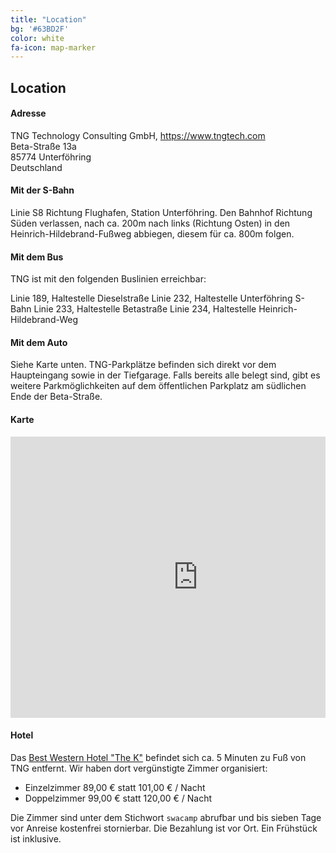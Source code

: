 ```yaml
---
title: "Location"
bg: '#63BD2F'
color: white
fa-icon: map-marker
---
```


## Location

#### Adresse

<p>TNG Technology Consulting GmbH, <a href="https://www.tngtech.com">https://www.tngtech.com</a><br/>
Beta-Straße 13a<br/>
85774 Unterföhring<br/>
Deutschland</p>


#### Mit der S-Bahn

Linie S8 Richtung Flughafen, Station Unterföhring.
Den Bahnhof Richtung Süden verlassen, nach ca. 200m nach links (Richtung Osten) in den Heinrich-Hildebrand-Fußweg abbiegen, diesem für ca. 800m folgen.


#### Mit dem Bus

TNG ist mit den folgenden Buslinien erreichbar:

Linie 189, Haltestelle Dieselstraße
Linie 232, Haltestelle Unterföhring S-Bahn
Linie 233, Haltestelle Betastraße
Linie 234, Haltestelle Heinrich-Hildebrand-Weg


#### Mit dem Auto

Siehe Karte unten. TNG-Parkplätze befinden sich direkt vor dem Haupteingang sowie in der Tiefgarage. Falls bereits alle belegt sind, gibt es weitere Parkmöglichkeiten auf dem öffentlichen Parkplatz am südlichen Ende der Beta-Straße.


#### Karte

<div style="overflow:hidden">
<iframe  src="https://www.google.com/maps/embed?pb=!1m18!1m12!1m3!1d2660.0598112052485!2d11.652588151496799!3d48.18619907912538!2m3!1f0!2f0!3f0!3m2!1i1024!2i768!4f13.1!3m3!1m2!1s0x479e74c74cfca785%3A0xb774bd7390f72580!2sTNG+Technology+Consulting+GmbH!5e0!3m2!1sde!2sde!4v1487967991164" width="600" height="450" frameborder="0" style="border:0;display:block;margin:0 auto;" allowfullscreen></iframe>
</div>

#### Hotel

Das <a href="http://www.hotel-the-k.de">Best Western Hotel "The K"</a> befindet sich ca. 5 Minuten zu Fuß von TNG entfernt. Wir haben dort vergünstigte Zimmer organisiert:

* Einzelzimmer 89,00 € statt 101,00 € / Nacht
* Doppelzimmer 99,00 € statt 120,00 € / Nacht

Die Zimmer sind unter dem Stichwort ```swacamp``` abrufbar und bis sieben Tage vor Anreise kostenfrei stornierbar. Die Bezahlung ist vor Ort. Ein Frühstück ist inklusive.

